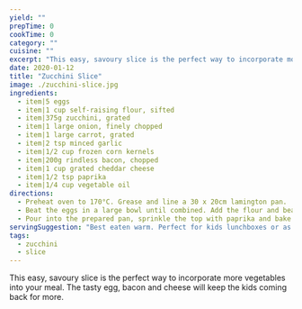 ```yaml
---
yield: ""
prepTime: 0
cookTime: 0
category: ""
cuisine: ""
excerpt: "This easy, savoury slice is the perfect way to incorporate more vegetables into your meal. The tasty egg, bacon and cheese will keep the kids coming back for more."
date: 2020-01-12
title: "Zucchini Slice"
image: ./zucchini-slice.jpg
ingredients:
  - item|5 eggs
  - item|1 cup self-raising flour, sifted
  - item|375g zucchini, grated
  - item|1 large onion, finely chopped
  - item|1 large carrot, grated
  - item|2 tsp minced garlic
  - item|1/2 cup frozen corn kernels
  - item|200g rindless bacon, chopped
  - item|1 cup grated cheddar cheese
  - item|1/2 tsp paprika
  - item|1/4 cup vegetable oil
directions:
  - Preheat oven to 170°C. Grease and line a 30 x 20cm lamington pan.
  - Beat the eggs in a large bowl until combined. Add the flour and beat until smooth, then add zucchini, onion, carrot, corn, garlic, bacon, cheese and oil and stir to combine.
  - Pour into the prepared pan, sprinkle the top with paprika and bake in oven for 30 minutes or until cooked through and golden on top.
servingSuggestion: "Best eaten warm. Perfect for kids lunchboxes or as a healthy party food option."
tags:
  - zucchini
  - slice
---
```


This easy, savoury slice is the perfect way to incorporate more vegetables into your meal. The tasty egg, bacon and cheese will keep the kids coming back for more.
